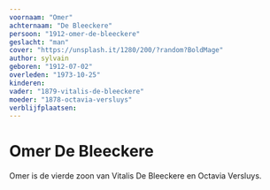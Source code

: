 ```yaml
---
voornaam: "Omer"
achternaam: "De Bleeckere"
persoon: "1912-omer-de-bleeckere"
geslacht: "man"
cover: "https://unsplash.it/1280/200/?random?BoldMage"
author: sylvain
geboren: "1912-07-02"
overleden: "1973-10-25"
kinderen:
vader: "1879-vitalis-de-bleeckere"
moeder: "1878-octavia-versluys"   
verblijfplaatsen:
---
```

# Omer De Bleeckere

Omer is de vierde zoon van Vitalis De Bleeckere en Octavia Versluys. 






